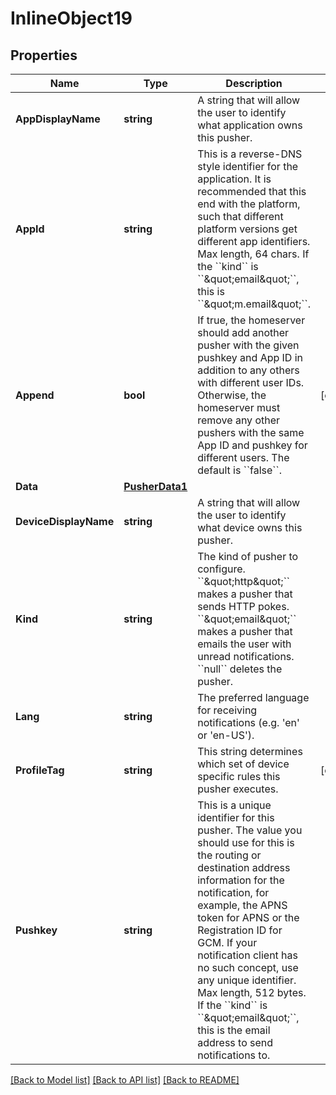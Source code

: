 # InlineObject19

## Properties

Name | Type | Description | Notes
------------ | ------------- | ------------- | -------------
**AppDisplayName** | **string** | A string that will allow the user to identify what application owns this pusher. | 
**AppId** | **string** | This is a reverse-DNS style identifier for the application. It is recommended that this end with the platform, such that different platform versions get different app identifiers. Max length, 64 chars.  If the &#x60;&#x60;kind&#x60;&#x60; is &#x60;&#x60;\&quot;email\&quot;&#x60;&#x60;, this is &#x60;&#x60;\&quot;m.email\&quot;&#x60;&#x60;. | 
**Append** | **bool** | If true, the homeserver should add another pusher with the given pushkey and App ID in addition to any others with different user IDs. Otherwise, the homeserver must remove any other pushers with the same App ID and pushkey for different users. The default is &#x60;&#x60;false&#x60;&#x60;. | [optional] 
**Data** | [**PusherData1**](PusherData_1.md) |  | 
**DeviceDisplayName** | **string** | A string that will allow the user to identify what device owns this pusher. | 
**Kind** | **string** | The kind of pusher to configure. &#x60;&#x60;\&quot;http\&quot;&#x60;&#x60; makes a pusher that sends HTTP pokes. &#x60;&#x60;\&quot;email\&quot;&#x60;&#x60; makes a pusher that emails the user with unread notifications. &#x60;&#x60;null&#x60;&#x60; deletes the pusher. | 
**Lang** | **string** | The preferred language for receiving notifications (e.g. &#39;en&#39; or &#39;en-US&#39;). | 
**ProfileTag** | **string** | This string determines which set of device specific rules this pusher executes. | [optional] 
**Pushkey** | **string** | This is a unique identifier for this pusher. The value you should use for this is the routing or destination address information for the notification, for example, the APNS token for APNS or the Registration ID for GCM. If your notification client has no such concept, use any unique identifier. Max length, 512 bytes.  If the &#x60;&#x60;kind&#x60;&#x60; is &#x60;&#x60;\&quot;email\&quot;&#x60;&#x60;, this is the email address to send notifications to. | 

[[Back to Model list]](../README.md#documentation-for-models) [[Back to API list]](../README.md#documentation-for-api-endpoints) [[Back to README]](../README.md)



